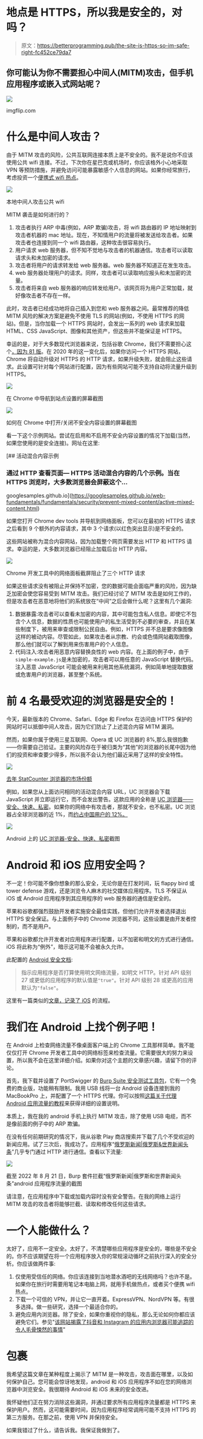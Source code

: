 # 地点是 HTTPS，所以我是安全的，对吗？

> 原文：<https://betterprogramming.pub/the-site-is-https-so-im-safe-right-fc452ce79da7>

## 你可能认为你不需要担心中间人(MITM)攻击，但手机应用程序或嵌入式网站呢？

![](img/62b82d3ce4887234c0fa1b4dced19568.png)

imgflip.com

# 什么是中间人攻击？

由于 MITM 攻击的风险，公共互联网连接本质上是不安全的。我不是说你不应该使用公共 wifi 连接。不过，下次你在星巴克或机场时，你应该格外小心地采取 VPN 等预防措施，并避免访问可能暴露敏感个人信息的网站。如果你经常旅行，考虑投资一个[便携式 wifi 热点](https://www.pcmag.com/picks/the-best-mobile-hotspots)。

![](img/b8d99f1d132f4b60218dc446997f59e6.png)

本地中间人攻击公共 wifi

MITM 袭击是如何进行的？

1.  攻击者执行 ARP 中毒(例如，ARP 欺骗)攻击，将 wifi 路由器的 IP 地址映射到攻击者机器的 mac 地址。现在，不知情用户的流量将被发送给攻击者。如果攻击者也连接到同一个 wifi 路由器，这种攻击很容易执行。
2.  用户请求 web 服务器，但不知不觉地与攻击者的机器通信。攻击者可以读取请求头和未加密的请求。
3.  攻击者将用户的请求转发给 web 服务器。web 服务器不知道正在发生攻击。
4.  web 服务器处理用户的请求。同样，攻击者可以读取响应报头和未加密的流量。
5.  攻击者将来自 web 服务器的响应转发给用户。该网页将为用户正常加载，就好像攻击者不存在一样。

此时，攻击者已经成功地将自己插入到您和 web 服务器之间。最常推荐的降低 MITM 风险的解决方案是避免不使用 TLS 的网站(例如，不使用 HTTPS 的网站)。但是，当你加载一个 HTTPS 网站时，会发出一系列的 web 请求来加载 HTML、CSS JavaScript、图像和其他资产，但这些并不能保证是 HTTPS。

幸运的是，对于大多数现代浏览器来说，包括谷歌 Chrome，我们不需要担心这个[，因为 81 版](https://security.googleblog.com/2019/10/no-more-mixed-messages-about-https_3.html)。在 2020 年的这一变化后，如果你访问一个 HTTPS 网站，Chrome 将自动升级对 HTTPS 的 HTTP 请求，如果升级失败，就会阻止这些请求。此设置可针对每个网站进行配置，因为有些网站可能不支持自动将流量升级到 HTTPS。

![](img/281e5888046d82fda0df830c8a2461a7.png)

在 Chrome 中导航到站点设置的屏幕截图

![](img/5cab8e02d8ca47ccdefdbf30ee7f933b.png)

如何在 Chrome 中打开/关闭不安全内容设置的屏幕截图

看一下这个示例网站。尝试在启用和不启用不安全内容设置的情况下加载(当然，如果您使用的是安全连接)。网址在这里:

 [## 活动混合内容示例

### 通过 HTTP 查看页面— HTTPS 活动混合内容的几个示例。当在 HTTPS 浏览时，大多数浏览器会屏蔽这个…

googlesamples.github.io](https://googlesamples.github.io/web-fundamentals/fundamentals/security/prevent-mixed-content/active-mixed-content.html) 

如果您打开 Chrome dev tools 并导航到网络面板，您可以在最初的 HTTPS 请求之后看到 9 个额外的内容请求，其中 3 个请求(以红色突出显示)是不安全的。

这些网站被称为混合内容网站，因为加载整个网页需要发出 HTTP 和 HTTPS 请求。幸运的是，大多数浏览器已经阻止加载后台 HTTP 内容。

![](img/8868afd07dea545e0638b6ca236796ad.png)

Chrome 开发工具中的网络面板截屏阻止了三个 HTTP 请求

如果这些请求没有被阻止并保持不加密，您的数据可能会面临严重的风险，因为缺乏加密会使您容易受到 MITM 攻击。我们已经讨论了 MITM 攻击是如何工作的，但是攻击者在恶意地将他们的系统放在“中间”之后会做什么呢？这里有几个漏洞:

1.  数据暴露:攻击者可以查看未加密的内容，其中可能包含私人信息。即使它不包含个人信息，数据的性质也可能使用户的私生活受到不必要的审查，并且在某些制度下，被用来审查或限制公民自由。例如，HTTPS 并不总是要求像图像这样的被动内容。尽管如此，如果攻击者从宗教、约会或色情网站截取图像，那么他们就可以了解到用来伤害用户的个人信息。
2.  代码注入:攻击者用恶意内容替换良性的 web 内容。在上面的例子中，由于`simple-example.js`是未加密的，攻击者可以用任意的 JavaScript 替换代码。注入恶意 JavaScript 可能会被用来利用其他系统漏洞，例如简单地提取数据或危害用户的浏览器，甚至整个系统。

# 前 4 名最受欢迎的浏览器是安全的！

今天，最新版本的 Chrome、Safari、Edge 和 Firefox 在访问由 HTTPS 保护的网站时可以抵御中间人攻击，因为它们防止了上述混合内容 MITM 漏洞。

然而，如果你属于使用三星互联网、Opera 或 UC 浏览器的 8%,那么我很抱歉——你需要自己验证。主要的风险存在于被归类为“其他”的浏览器的长尾中因为他们的投资和审查要少得多，所以我不会认为他们最近采用了这样的安全特性。

![](img/bd4ad676df5c8379fd95fdc4a89d03de.png)

[去年 StatCounter 浏览器的市场份额](https://gs.statcounter.com/browser-market-share#monthly-202107-202207-bar)

例如，如果您从上面访问相同的活动混合内容 URL，UC 浏览器会下载 JavaScript 并立即运行它，而不会发出警告。这款应用的全称是 [UC 浏览器——安全、快速、私密](https://play.google.com/store/apps/details?id=com.UCMobile.intl&hl=en_US&gl=US)。如果你的网络中有攻击者，那就不安全，也不私密。UC 浏览器占全球浏览器的近 1%，而[约占中国用户的 12%。](https://gs.statcounter.com/browser-market-share/all/china/#monthly-202107-202207-bar)

![](img/826293683d37ec31c1b1a076f5431bf5.png)

Android 上的 [UC 浏览器-安全、快速、私密](https://play.google.com/store/apps/details?id=com.UCMobile.intl&hl=en_US&gl=US)截图

# Android 和 iOS 应用安全吗？

不一定！你可能不像你想象的那么安全，无论你是在打发时间，玩 flappy bird 或 tower defense 游戏，还是浏览令人麻木的社交媒体应用程序。TLS 不保证从 iOS 或 Android 应用程序到其应用程序的 web 服务器的通信是安全的。

苹果和谷歌都强烈鼓励开发者实施安全最佳实践，但他们允许开发者选择退出 HTTPS 安全保证。与上面例子中的 Chrome 浏览器不同，这些设置是由开发者控制的，而不是用户。

苹果和谷歌都允许开发者对应用程序进行配置，以不加密和明文的方式进行通信。iOS 将此称为“例外”，暗示这可能不会被永久允许。

此配置的 [Android 安全文档](https://developer.android.com/guide/topics/manifest/application-element#usesCleartextTraffic):

> 指示应用程序是否打算使用明文网络流量，如明文 HTTP。针对 API 级别 27 或更低的应用程序的默认值是`"true"`。针对 API 级别 28 或更高的应用默认为`"false"`。

这里有一篇类似的[文章，记录了 iOS](https://www.hackingwithswift.com/example-code/system/how-to-handle-the-https-requirements-in-ios-with-app-transport-security) 的流程。

# 我们在 Android 上找个例子吧！

在 Android 上检查网络流量不像桌面客户端上的 Chrome 工具那样简单。我不能仅仅打开 Chrome 开发者工具中的网络标签来检查流量。它需要很大的努力来设置，所以我不会在这里详细介绍。如果你对这个主题的文章感兴趣，请留下你的评论。

首先，我下载并设置了 PortSwigger 的 [Burp Suite 安全测试工具包](https://portswigger.net/burp/communitydownload)，它有一个免费的商业版，功能稍有限制。我用 USB 线将一台 Android 设备连接到我的 MacBookPro 上，并配置了一个 HTTPS 代理。你可以按照[这篇关于代理 Android 应用流量的教程](https://blog.nviso.eu/2020/11/19/proxying-android-app-traffic-common-issues-checklist)来获得详细的设置说明。

本质上，我在我的 android 手机上执行 MITM 攻击，除了使用 USB 电缆，而不是像前面的例子中的 ARP 欺骗。

在没有任何前期研究的情况下，我从谷歌 Play 商店搜索并下载了几个不受欢迎的新闻应用。试了三次后，我成功了。应用程序“[俄罗斯新闻|俄罗斯&世界新闻头条](https://play.google.com/store/apps/details?id=info.newsapps.russianews&hl=en_US&gl=US)”几乎专门通过 HTTP 进行通信。查看以下流量:

![](img/22c381e14ae61a62ee76a18c9ea847fa.png)

截至 2022 年 8 月 21 日，Burp 套件拦截“俄罗斯新闻|俄罗斯和世界新闻头条”android 应用程序流量的截图

请注意，在应用程序中下载或加载内容时没有安全警告。在我的网络上运行 MITM 攻击的攻击者将能够拦截、读取和修改任何这些请求。

# 一个人能做什么？

太好了，应用不一定安全。太好了，不清楚哪些应用程序是安全的，哪些是不安全的。你不应该期望在将一个应用程序放入你的常规滚动循环之前执行深入的安全分析。你应该做两件事:

1.  仅使用受信任的网络。你应该连接到当地潜水酒吧的无线网络吗？也许不是。如果你在旅行时需要用笔记本电脑上网，就用手机做热点，或者买个便携 wifi 热点。
2.  下载一个可信的 VPN，并让它一直开着。ExpressVPN、NordVPN 等。有很多选择。做一些研究，选择一个最适合你的。
3.  避免应用内浏览器。除了安全，如果你重视你的隐私，那么无论如何你都应该避免它们。参见"[该网站揭露了抖音和 Instagram 的应用内浏览器可能追踪的令人毛骨悚然的事情](https://www.theverge.com/2022/8/19/23312725/in-app-browser-tracking-facebook-instagram-privacy-tool)"

# 包裹

我希望这篇文章在某种程度上揭示了 MITM 是一种攻击，攻击面在哪里，以及如何保护自己。您可能会惊讶地发现，android 和 iOS 应用程序不如在您的网络浏览器中浏览安全。我很期待 Android 和 iOS 未来的安全改进。

我怀疑他们正在努力消除这些漏洞，并通过要求所有应用程序流量都是 HTTPS 来保护用户。然而，这可能需要时间，因为应用程序经常调用可能不支持 HTTPS 的第三方服务。在那之前，使用 VPN 并保持安全。

如果我错过了什么，请告诉我。我保证我做到了。